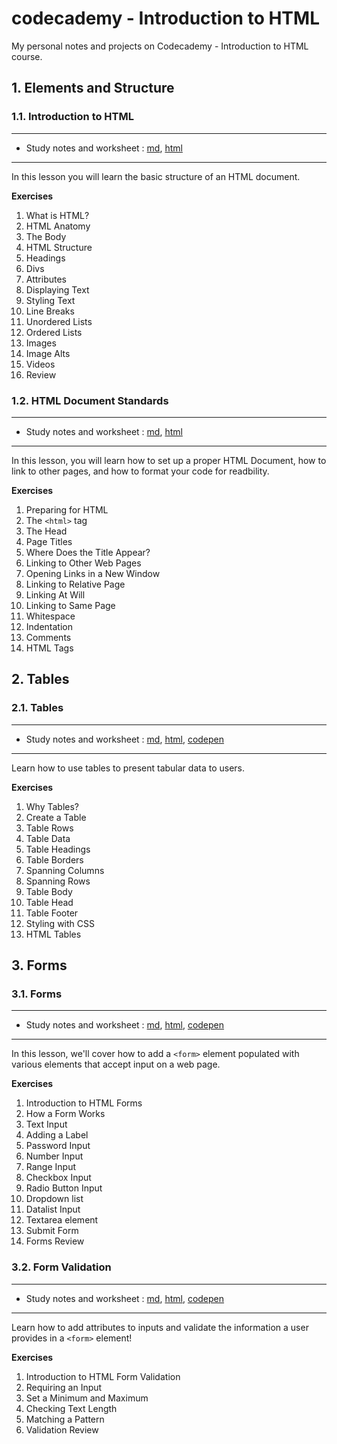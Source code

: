 # codecademy - Introduction to HTML
My personal notes and projects on Codecademy - Introduction to HTML course.

## 1. Elements and Structure

### 1.1. Introduction to HTML
------------
* Study notes and worksheet : [md](https://github.com/hevalhazalkurt/Learn_Code_Study_Notes/blob/master/CodeCademy/%20Introduction_to_HTML/Notes/1.1_Introduction_to_HTML.md), [html](https://github.com/hevalhazalkurt/Learn_Code_Study_Notes/blob/master/CodeCademy/%20Introduction_to_HTML/Notes/1.1_Introduction_to_HTML.html)
---------
In this lesson you will learn the basic structure of an HTML document.

**Exercises**
1. What is HTML?
2. HTML Anatomy
3. The Body
4. HTML Structure
5. Headings
6. Divs
7. Attributes
8. Displaying Text
9. Styling Text
10. Line Breaks
11. Unordered Lists
12. Ordered Lists
13. Images
14. Image Alts
15. Videos
16. Review



### 1.2. HTML Document Standards
------------
* Study notes and worksheet : [md](https://github.com/hevalhazalkurt/Learn_Code_Study_Notes/blob/master/CodeCademy/%20Introduction_to_HTML/Notes/1.2_HTML_Document_Standards.md), [html](https://github.com/hevalhazalkurt/Learn_Code_Study_Notes/blob/master/CodeCademy/%20Introduction_to_HTML/Notes/1.2_HTML_Document_Standards.html)
---------
In this lesson, you will learn how to set up a proper HTML Document, how to link to other pages, and how to format your code for readbility.

**Exercises**
1. Preparing for HTML
2. The `<html>` tag
3. The Head
4. Page Titles
5. Where Does the Title Appear?
6. Linking to Other Web Pages
7. Opening Links in a New Window
8. Linking to Relative Page
9. Linking At Will
10. Linking to Same Page
11. Whitespace
12. Indentation
13. Comments
14. HTML Tags



## 2. Tables

### 2.1. Tables
------------
* Study notes and worksheet : [md](https://github.com/hevalhazalkurt/Learn_Code_Study_Notes/blob/master/CodeCademy/%20Introduction_to_HTML/Notes/2.1_Tables.md), [html](https://github.com/hevalhazalkurt/Learn_Code_Study_Notes/blob/master/CodeCademy/%20Introduction_to_HTML/Notes/2.1_Tables.html), [codepen](https://codepen.io/hevalhazalkurt/pen/jJXYKq)
---------
Learn how to use tables to present tabular data to users.

**Exercises**
1. Why Tables?
2. Create a Table
3. Table Rows
4. Table Data
5. Table Headings
6. Table Borders
7. Spanning Columns
8. Spanning Rows
9. Table Body
10. Table Head
11. Table Footer
12. Styling with CSS
13. HTML Tables



## 3. Forms

### 3.1. Forms
------------
* Study notes and worksheet : [md](https://github.com/hevalhazalkurt/Learn_Code_Study_Notes/blob/master/CodeCademy/%20Introduction_to_HTML/Notes/3.1_Forms.md), [html](https://github.com/hevalhazalkurt/Learn_Code_Study_Notes/blob/master/CodeCademy/%20Introduction_to_HTML/Notes/3.1_Forms.html), [codepen](https://codepen.io/hevalhazalkurt/pen/OqdJYw)
---------
In this lesson, we'll cover how to add a `<form>` element populated with various elements that accept input on a web page.

**Exercises**
1. Introduction to HTML Forms
2. How a Form Works
3. Text Input
4. Adding a Label
5. Password Input
6. Number Input
7. Range Input
8. Checkbox Input
9. Radio Button Input
10. Dropdown list
11. Datalist Input
12. Textarea element
13. Submit Form
14. Forms Review



### 3.2. Form Validation
------------
* Study notes and worksheet : [md](https://github.com/hevalhazalkurt/Learn_Code_Study_Notes/blob/master/CodeCademy/%20Introduction_to_HTML/Notes/3.2_Form_Validation.md), [html](https://github.com/hevalhazalkurt/Learn_Code_Study_Notes/blob/master/CodeCademy/%20Introduction_to_HTML/Notes/3.2_Form_Validation.html), [codepen](https://codepen.io/hevalhazalkurt/pen/gEqaNz)
---------
Learn how to add attributes to inputs and validate the information a user provides in a `<form>` element!

**Exercises**
1. Introduction to HTML Form Validation
2. Requiring an Input
3. Set a Minimum and Maximum
4. Checking Text Length
5. Matching a Pattern
6. Validation Review
